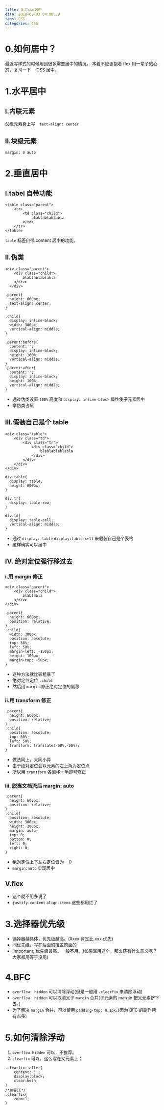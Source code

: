 ```yaml
---
title: 复习css居中
date: 2018-09-03 04:00:39
tags: CSS
categories: CSS
---
```


# 0.如何居中？

最近写样式的时候用到很多需要居中的情况。
本着不应该抱着 flex 用一辈子的心态，复习一下　 CSS 居中。

# 1.水平居中

## I.内联元素

父级元素身上写　`text-align: center`

## II.块级元素

```
margin: 0 auto
```

# 2.垂直居中

## I.tabel 自带功能

```
<table class="parent">
    <tr>
        <td class="child">
            blablablablabla
        </td>
    </tr>
</table>
```

`table` 标签自带 content 居中的功能。

## II.伪类

```
<div class="parent">
    <div class="child">
        blablablablabla
    </div>
  </div>
```

```
.parent{
  height: 600px;
  text-align: center;
}

.child{
  display: inline-block;
  width: 300px;
  vertical-align: middle;
}

.parent:before{
  content:'';
  display: inline-block;
  height: 100%;
  vertical-align: middle;
}
.parent:after{
  content:'';
  display: inline-block;
  height: 100%;
  vertical-align: middle;
}
```

-   通过伪类设置 `100%` 高度和 `display: inline-block` 属性使子元素居中
-   拿伪类占坑

## III.假装自己是个 table

```
<div class="table">
    <div class="td">
        <div class="tr">
            <div class="child">
                blablablablabla
            </div>
        </div>
    </div>
</div>
```

```
div.table{
  display: table;
  height: 600px;
}

div.tr{
  display: table-row;
}

div.td{
  display: table-cell;
  vertical-align: middle;
}
```

-   通过 `display: table` `display:table-cell` 来假装自己是个表格
-   这样确实可以居中

## IV. 绝对定位强行移过去

### i.用 margin 修正

```
<div class="parent">
    <div class="child">
        blablabla
    </div>
</div>
```

```
.parent{
  height: 600px;
  position: relative;
}
.child{
  width: 300px;
  position: absolute;
  top: 50%;
  left: 50%;
  margin-left: -150px;
  height: 100px;
  margin-top: -50px;
}
```

-   这种方法就比较粗暴了
-   绝对定位定位 `.child`
-   然后用 `margin` 修正绝对定位的偏移

### ii.用 transform 修正

```
.parent{
  height: 600px;
  position: relative;
}
.child{
  position: absolute;
  top: 50%;
  left: 50%;
  transform: translate(-50%,-50%);
}
```

-   做法同上，大同小异
-   由于绝对定位会以元素的左上角为定位点
-   所以用 `transform` 各偏移一半即可修正

### iii. 脱离文档流后 margin: auto

```
.parent{
  height: 600px;
  position: relative;
}
.child{
  position: absolute;
  width: 300px;
  height: 200px;
  margin: auto;
  top: 0;
  bottom: 0;
  left: 0;
  right: 0;
}
```

-   绝对定位上下左右定位皆为　０
-   `margin:auto` 实现居中

## V.flex

-   这个就不用多说了
-   `justify-content` `align-items` 这些都用烂了

# 3.选择器优先级

-   选择器越具体，优先级越高。(#xxx 肯定比.xxx 优先)
-   同优先级，写在后面的覆盖前面的
-   !important; 优先级最高。一般不用。(如果滥用这个，那么还有什么意义呢？大家都用等于没用)

# 4.BFC

-   `overflow: hidden` 可以清除浮动(但是一般用 `.clearfix` 来清除浮动)
-   `overflow: hidden` 可以取消父子 `margin` 合并(子元素的 margin 把父元素挤下去。)
-   为了解决 `margin` 合并，可以使用 `padding-top: 0.1px;`(因为 BFC 的副作用有点多)

# 5.如何清除浮动

1. `overflow:hidden` 可以，不推荐。
2. `clearfix` 可以，这么写在父元素上：

```
.clearfix::after{
    content: '';
    display:block;
    clear:both;
}
/*兼容IE*/
.clearfix{
    zoom:1;
}
```
